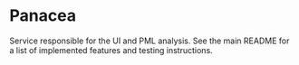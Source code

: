 # Panacea

Service responsible for the UI and PML analysis. See the main README for a list
of implemented features and testing instructions.

